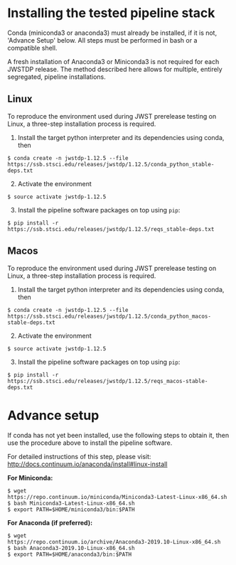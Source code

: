 # Installing the tested pipeline stack

Conda (miniconda3 or anaconda3) must already be installed, if it is not,
'Advance Setup' below.
All steps must be performed in bash or a compatible shell.

A fresh installation of Anaconda3 or Miniconda3 is not required for each JWSTDP
release. The method described here allows for multiple, entirely segregated,
pipeline installations.

## Linux
To reproduce the environment used during JWST prerelease testing on Linux, a 
three-step installation process is required.

1) Install the target python interpreter and its dependencies using conda, then
```
$ conda create -n jwstdp-1.12.5 --file
https://ssb.stsci.edu/releases/jwstdp/1.12.5/conda_python_stable-deps.txt
```

2) Activate the environment
```
$ source activate jwstdp-1.12.5
```

3) Install the pipeline software packages on top using `pip`:
```
$ pip install -r https://ssb.stsci.edu/releases/jwstdp/1.12.5/reqs_stable-deps.txt
```

## Macos
To reproduce the environment used during JWST prerelease testing on Linux, a 
three-step installation process is required.

1) Install the target python interpreter and its dependencies using conda, then
```
$ conda create -n jwstdp-1.12.5 --file
https://ssb.stsci.edu/releases/jwstdp/1.12.5/conda_python_macos-stable-deps.txt
```

2) Activate the environment
```
$ source activate jwstdp-1.12.5
```

3) Install the pipeline software packages on top using `pip`:
```
$ pip install -r https://ssb.stsci.edu/releases/jwstdp/1.12.5/reqs_macos-stable-deps.txt
```

# Advance setup
 
If conda has not yet been installed, use the following steps to obtain
it, then use the procedure above to install the pipeline software.

For detailed instructions of this step, please visit: http://docs.continuum.io/anaconda/install#linux-install

**For Miniconda:**

```
$ wget
https://repo.continuum.io/miniconda/Miniconda3-Latest-Linux-x86_64.sh
$ bash Miniconda3-Latest-Linux-x86_64.sh
$ export PATH=$HOME/miniconda3/bin:$PATH
```

**For Anaconda (if preferred):**

```
$ wget
https://repo.continuum.io/archive/Anaconda3-2019.10-Linux-x86_64.sh
$ bash Anaconda3-2019.10-Linux-x86_64.sh
$ export PATH=$HOME/anaconda3/bin:$PATH
```
